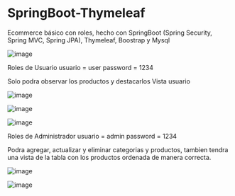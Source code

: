 # SpringBoot-Thymeleaf
Ecommerce básico con roles, hecho con SpringBoot (Spring Security, Spring MVC, Spring JPA), Thymeleaf, Boostrap y Mysql

![image](https://user-images.githubusercontent.com/87833024/200697624-31d8204f-91fe-411f-8683-bf7aa33ba0ba.png)

Roles de Usuario
usuario = user
password = 1234

Solo podra observar los productos y destacarlos 
Vista usuario

![image](https://user-images.githubusercontent.com/87833024/200697741-edc05fad-9af5-44e9-82e0-e7b9a6f25502.png)

![image](https://user-images.githubusercontent.com/87833024/200697828-4d0243a7-9619-48e6-ad06-2f0c37da7e22.png)

![image](https://user-images.githubusercontent.com/87833024/200697905-0407ab7b-c35d-4918-b812-2d3beab0be52.png)

Roles de Administrador
usuario = admin
password = 1234

Podra agregar, actualizar y eliminar categorias y productos, tambien tendra una vista de la tabla con los productos ordenada de manera correcta.

![image](https://user-images.githubusercontent.com/87833024/200698252-e44a5e61-3d5a-4130-b92a-38521c7c7ea9.png)

![image](https://user-images.githubusercontent.com/87833024/200698315-46cc9ec9-336a-4c14-9ce4-33dc774f87a3.png)



